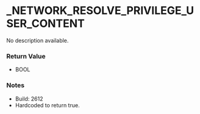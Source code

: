 # _NETWORK_RESOLVE_PRIVILEGE_USER_CONTENT

No description available.

### Return Value
* BOOL

### Notes
* Build: 2612
* Hardcoded to return true.

